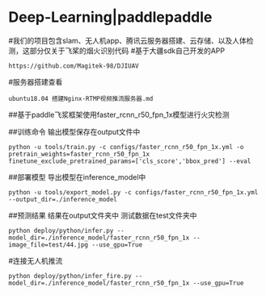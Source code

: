 # Deep-Learning|paddlepaddle
#我们的项目包含slam、无人机app、腾讯云服务器搭建、云存储、以及人体检测，这部分仅关于飞桨的烟火识别代码
#基于大疆sdk自己开发的APP
```
https://github.com/Magitek-98/DJIUAV
```
#服务器搭建查看
```
ubuntu18.04 搭建Nginx-RTMP视频推流服务器.md
```
##基于paddle飞浆框架使用faster_rcnn_r50_fpn_1x模型进行火灾检测

##训练命令
输出模型保存在output文件中
```
python -u tools/train.py -c configs/faster_rcnn_r50_fpn_1x.yml -o pretrain_weights=faster_rcnn_r50_fpn_1x finetune_exclude_pretrained_params=['cls_score','bbox_pred'] --eval
```
##部署模型
导出模型在inference_model中
```
python -u tools/export_model.py -c configs/faster_rcnn_r50_fpn_1x.yml --output_dir=./inference_model
```
##预测结果
结果在output文件夹中
测试数据在test文件夹中
```
python deploy/python/infer.py --model_dir=./inference_model/faster_rcnn_r50_fpn_1x --image_file=test/44.jpg --use_gpu=True
```
#连接无人机推流
```
python deploy/python/infer_fire.py --model_dir=./inference_model/faster_rcnn_r50_fpn_1x --use_gpu=True
```
